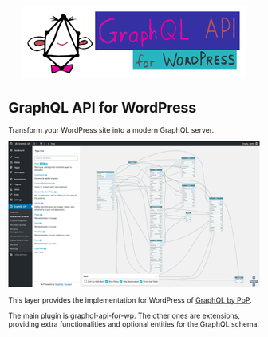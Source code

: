 <p align="center"><img src="plugins/graphql-api-for-wp/assets/img/graphql-api-logo-with-name.png" width="450" /></p>

# GraphQL API for WordPress

Transform your WordPress site into a modern GraphQL server.

![The interactive schema visualizer](plugins/graphql-api-for-wp/docs/images/interactive-schema.png)

This layer provides the implementation for WordPress of [GraphQL by PoP](https://graphql-by-pop.com/).

The main plugin is [graphql-api-for-wp](plugins/graphql-api-for-wp). The other ones are extensions, providing extra functionalities and optional entities for the GraphQL schema.


